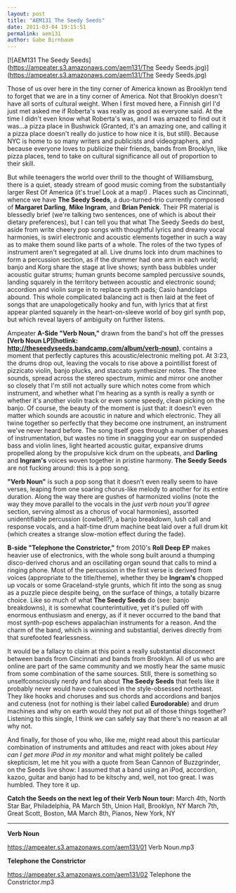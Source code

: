 ```yaml
---
layout: post
title: "AEM131 The Seedy Seeds"
date: 2011-03-04 19:15:51
permalink: aem131
author: Gabe Birnbaum
---
```

[![AEM131 The Seedy Seeds](https://ampeater.s3.amazonaws.com/aem131/The Seedy Seeds.jpg)](https://ampeater.s3.amazonaws.com/aem131/The Seedy Seeds.jpg)

Those of us over here in the tiny corner of America known as Brooklyn tend to forget that we are in a tiny corner of America. Not that Brooklyn doesn't have all sorts of cultural weight. When I first moved here, a Finnish girl I'd just met asked me if Roberta's was really as good as everyone said. At the time I didn't even know what Roberta's was, and I was amazed to find out it was...a pizza place in Bushwick (Granted, it's an amazing one, and calling it a pizza place doesn't really do justice to how nice it is, but still). Because NYC is home to so many writers and publicists and videographers, and because everyone loves to publicize their friends, bands from Brooklyn, like pizza places, tend to take on cultural significance all out of proportion to their skill.

<!-- more -->

But while teenagers the world over thrill to the thought of Williamsburg, there is a quiet, steady stream of good music coming from the substantially larger Rest Of America (it's true! Look at a map!) . Places such as Cincinnati, whence we have **The Seedy Seeds**, a duo-turned-trio currently composed of **Margaret Darling**, **Mike Ingram**, and **Brian Penick**. Their PR material is blessedly brief (we're talking two sentences, one of which is about their dietary preferences), but I can tell you that what The Seedy Seeds do best, aside from write cheery pop songs with thoughtful lyrics and dreamy vocal harmonies, is swirl electronic and acoustic elements together in such a way as to make them sound like parts of a whole. The roles of the two types of instrument aren't segregated at all. Live drums lock into drum machines to form a percussion section, as if the drummer had one arm in each world; banjo and Korg share the stage at live shows; synth bass bubbles under acoustic guitar strums; human grunts become sampled percussive sounds, landing squarely in the territory between acoustic and electronic sound; accordion and violin surge in to replace synth pads; Casio handclaps abound. This whole complicated balancing act is then laid at the feet of songs that are unapologetically hooky and fun, with lyrics that at first appear planted squarely in the heart-on-sleeve world of boy girl synth pop, but which reveal layers of ambiguity on further listens.

Ampeater **A-Side "Verb Noun,"** drawn from the band's hot off the presses **[Verb Noun LP](hotlink: http://theseedyseeds.bandcamp.com/album/verb-noun)**, contains a moment that perfectly captures this acoustic/electronic melting pot. At 3:23, the drums drop out, leaving the vocals to rise above a pointillist forest of pizzicato violin, banjo plucks, and staccato synthesizer notes. The three sounds, spread across the stereo spectrum, mimic and mirror one another so closely that I'm still not actually sure which notes come from which instrument, and whether what I'm hearing as a synth is really a synth or whether it's another violin track or even some speedy, clean picking on the banjo. Of course, the beauty of the moment is just that: it doesn't even matter which sounds are acoustic in nature and which electronic. They all twine together so perfectly that they become one instrument, an instrument we've never heard before. The song itself goes through a number of phases of instrumentation, but wastes no time in snagging your ear on suspended bass and violin lines, light hearted acoustic guitar, expansive drums propelled along by the propulsive kick drum on the upbeats, and **Darling** and **Ingram's** voices woven together in pristine harmony. **The Seedy Seeds** are not fucking around: this is a pop song.

**"Verb Noun"** is such a pop song that it doesn't even really seem to have verses, leaping from one soaring chorus-like melody to another for its entire duration. Along the way there are gushes of harmonized violins (note the way they move parallel to the vocals in the _just verb noun you'll agree_  section, serving almost as a chorus of vocal harmonies), assorted unidentifiable percussion (cowbell?), a banjo breakdown, lush call and response vocals, and a half-time drum machine beat laid over a full drum kit (which creates a strange slow-motion effect during the fade).

**B-side "Telephone the Constrictor,"** from 2010's **Roll Deep EP** makes heavier use of electronics, with the whole song built around a thumping disco-derived chorus and an oscillating organ sound that calls to mind a ringing phone. Most of the percussion in the first verse is derived from voices (appropriate to the title/theme), whether they be **Ingram's** chopped up vocals or some Graceland-style grunts, which fit into the song as snug as a puzzle piece despite being, on the surface of things, a totally bizarre choice. Like so much of what **The Seedy Seeds** do (see: banjo breakdowns), it is somewhat counterintuitive, yet it's pulled off with enormous enthusiasm and energy, as if it never occurred to the band that most synth-pop eschews appalachian instruments for a reason. And the charm of the band, which is winning and substantial, derives directly from that surefooted fearlessness.

It would be a fallacy to claim at this point a really substantial disconnect between bands from Cincinnati and bands from Brooklyn. All of us who are online are part of the same community and we mostly hear the same music from some combination of the same sources. Still, there is something so unselfconsciously nerdy and fun about **The Seedy Seeds** that feels like it probably never would have coalesced in the style-obsessed northeast. They like hooks and choruses and sus chords and accordions and banjos and cuteness (not for nothing is their label called **Eurodorable**) and drum machines and why on earth would they not put all of those things together? Listening to this single, I think we can safely say that there's no reason at all why not.

And finally, for those of you who, like me, might read about this particular combination of instruments and attitudes and react with jokes about _Hey can I get more iPod in my monitor_ and what might politely be called skepticism, let me hit you with a quote from Sean Cannon of Buzzgrinder, on the Seeds live show: I assumed that a band using an iPod, accordion, kazoo, guitar and banjo had to be kitschy and, well, not too great. I was humbled. They tore it up.

**Catch the Seeds on the next leg of their Verb Noun tour:** March 4th, North Star Bar, Philadelphia, PA March 5th, Union Hall, Brooklyn, NY March 7th, Great Scott, Boston, MA March 8th, Pianos, New York, NY

---

**Verb Noun**

https://ampeater.s3.amazonaws.com/aem131/01 Verb Noun.mp3

**Telephone the Constrictor**

https://ampeater.s3.amazonaws.com/aem131/02 Telephone the Constrictor.mp3

